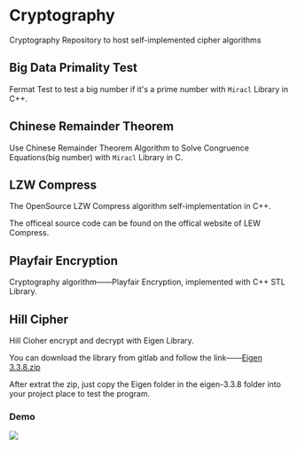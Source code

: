 # Cryptography
Cryptography Repository to host self-implemented cipher algorithms



## Big Data Primality Test

Fermat Test to test a big number if it's a prime number with `Miracl` Library in C++.



## Chinese Remainder Theorem

Use Chinese Remainder Theorem Algorithm to Solve Congruence Equations(big number) with `Miracl` Library in C.



## LZW Compress

The OpenSource LZW Compress algorithm self-implementation in C++.

The officeal source code can be found on the offical website of LEW Compress.



## Playfair Encryption

Cryptography algorithm——Playfair Encryption, implemented with C++ STL Library.



## Hill Cipher

Hill Cioher encrypt and decrypt with Eigen Library.

You can download the library from gitlab and follow the link——[Eigen 3.3.8.zip](https://gitlab.com/libeigen/eigen/-/archive/3.3.8/eigen-3.3.8.zip)

After extrat the zip, just copy the Eigen folder in the eigen-3.3.8 folder into your project place to test the program.

### Demo
![](https://gitee.com/gsyang/Image-Hosting/raw/master/img/hill-cipher-demo.png)
